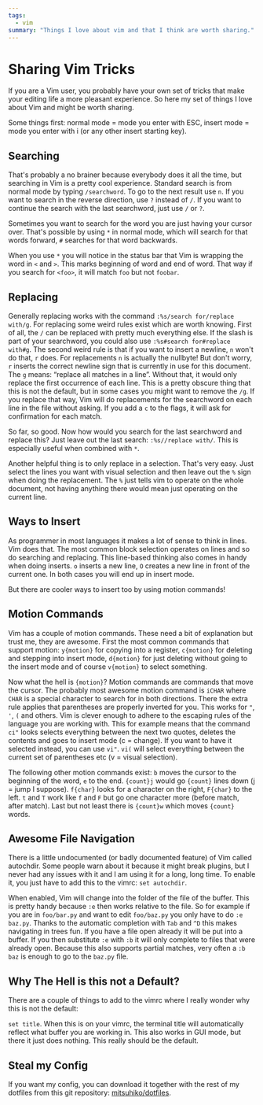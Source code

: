 ```yaml
---
tags:
  - vim
summary: "Things I love about vim and that I think are worth sharing."
---
```


# Sharing Vim Tricks

If you are a Vim user, you probably have your own set of tricks that
make your editing life a more pleasant experience. So here my set of
things I love about Vim and might be worth sharing.

Some things first: normal mode = mode you enter with ESC, insert mode =
mode you enter with i (or any other insert starting key).

## Searching

That's probably a no brainer because everybody does it all the time, but
searching in Vim is a pretty cool experience. Standard search is from
normal mode by typing `/searchword`. To go to the next result use `n`.
If you want to search in the reverse direction, use `?` instead of `/`.
If you want to continue the search with the last searchword, just use
`/` or `?`.

Sometimes you want to search for the word you are just having your
cursor over. That's possible by using `*` in normal mode, which will
search for that words forward, `#` searches for that word backwards.

When you use `*` you will notice in the status bar that Vim is wrapping
the word in ` <` and ` >`. This marks beginning of word and end of word.
That way if you search for ` <foo >`, it will match `foo` but not
`foobar`.

## Replacing

Generally replacing works with the command `:%s/search for/replace
with/g`. For replacing some weird rules exist which are worth knowing.
First of all, the `/` can be replaced with pretty much everything else.
If the slash is part of your searchword, you could also use `:%s#search
for#replace with#g`. The second weird rule is that if you want to insert
a newline, ` n` won't do that, ` r` does. For replacements ` n` is
actually the nullbyte! But don't worry, ` r` inserts the correct newline
sign that is currently in use for this document. The `g` means: “replace
all matches in a line”. Without that, it would only replace the first
occurrence of each line. This is a pretty obscure thing that this is not
the default, but in some cases you might want to remove the `/g`. If you
replace that way, Vim will do replacements for the searchword on each
line in the file without asking. If you add a `c` to the flags, it will
ask for confirmation for each match.

So far, so good. Now how would you search for the last searchword and
replace this? Just leave out the last search: `:%s//replace with/`. This
is especially useful when combined with `*`.

Another helpful thing is to only replace in a selection. That's very
easy. Just select the lines you want with visual selection and then
leave out the `%` sign when doing the replacement. The `%` just tells
vim to operate on the whole document, not having anything there would
mean just operating on the current line.

## Ways to Insert

As programmer in most languages it makes a lot of sense to think in
lines. Vim does that. The most common block selection operates on lines
and so do searching and replacing. This line-based thinking also comes
in handy when doing inserts. `o` inserts a new line, `O` creates a new
line in front of the current one. In both cases you will end up in
insert mode.

But there are cooler ways to insert too by using motion commands!

## Motion Commands

Vim has a couple of motion commands. These need a bit of explanation but
trust me, they are awesome. First the most common commands that support
motion: `y{motion}` for copying into a register, `c{motion}` for
deleting and stepping into insert mode, `d{motion}` for just deleting
without going to the insert mode and of course `v{motion}` to select
something.

Now what the hell is `{motion}`? Motion commands are commands that move
the cursor. The probably most awesome motion command is `iCHAR` where
`CHAR` is a special character to search for in both directions. There
the extra rule applies that parentheses are properly inverted for you.
This works for `"`, `'`, `(` and others. Vim is clever enough to adhere
to the escaping rules of the language you are working with. This for
example means that the command `ci"` looks selects everything between
the next two quotes, deletes the contents and goes to insert mode (c =
change). If you want to have it selected instead, you can use `vi"`.
`vi(` will select everything between the current set of parentheses etc
(v = visual selection).

The following other motion commands exist: `b` moves the cursor to the
beginning of the word, `e` to the end. `{count}j` would go `{count}`
lines down (j = jump I suppose). `f{char}` looks for a character on the
right, `F{char}` to the left. `t` and `T` work like `f` and `F` but go
one character more (before match, after match). Last but not least there
is `{count}w` which moves `{count}` words.

## Awesome File Navigation

There is a little undocumented (or badly documented feature) of Vim
called autochdir. Some people warn about it because it might break
plugins, but I never had any issues with it and I am using it for a
long, long time. To enable it, you just have to add this to the vimrc:
`set autochdir`.

When enabled, Vim will change into the folder of the file of the buffer.
This is pretty handy because `:e` then works relative to the file. So
for example if you are in `foo/bar.py` and want to edit `foo/baz.py` you
only have to do `:e baz.py`. Thanks to the automatic completion with
`Tab` and `^D` this makes navigating in trees fun. If you have a file
open already it will be put into a buffer. If you then substitute `:e`
with `:b` it will only complete to files that were already open. Because
this also supports partial matches, very often a `:b baz` is enough to
go to the `baz.py` file.

## Why The Hell is this not a Default?

There are a couple of things to add to the vimrc where I really wonder
why this is not the default:

`set title`. When this is on your vimrc, the terminal title will
automatically reflect what buffer you are working in. This also works in
GUI mode, but there it just does nothing. This really should be the
default.

## Steal my Config

If you want my config, you can download it together with the rest of
my dotfiles from this git repository:
[mitsuhiko/dotfiles](http://github.com/mitsuhiko/dotfiles).
